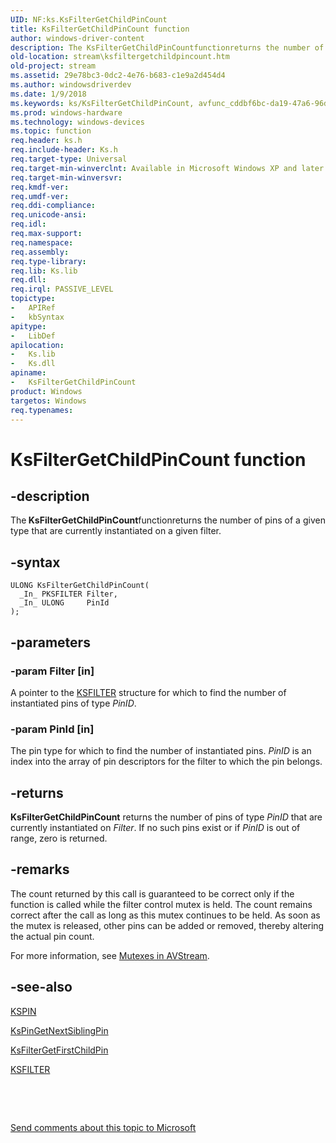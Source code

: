 ```yaml
---
UID: NF:ks.KsFilterGetChildPinCount
title: KsFilterGetChildPinCount function
author: windows-driver-content
description: The KsFilterGetChildPinCountfunctionreturns the number of pins of a given type that are currently instantiated on a given filter.
old-location: stream\ksfiltergetchildpincount.htm
old-project: stream
ms.assetid: 29e78bc3-0dc2-4e76-b683-c1e9a2d454d4
ms.author: windowsdriverdev
ms.date: 1/9/2018
ms.keywords: ks/KsFilterGetChildPinCount, avfunc_cddbf6bc-da19-47a6-96d5-0d4151e70ff8.xml, stream.ksfiltergetchildpincount, KsFilterGetChildPinCount function [Streaming Media Devices], KsFilterGetChildPinCount
ms.prod: windows-hardware
ms.technology: windows-devices
ms.topic: function
req.header: ks.h
req.include-header: Ks.h
req.target-type: Universal
req.target-min-winverclnt: Available in Microsoft Windows XP and later operating systems and DirectX 8.0 and later DirectX versions.
req.target-min-winversvr: 
req.kmdf-ver: 
req.umdf-ver: 
req.ddi-compliance: 
req.unicode-ansi: 
req.idl: 
req.max-support: 
req.namespace: 
req.assembly: 
req.type-library: 
req.lib: Ks.lib
req.dll: 
req.irql: PASSIVE_LEVEL
topictype:
-	APIRef
-	kbSyntax
apitype:
-	LibDef
apilocation:
-	Ks.lib
-	Ks.dll
apiname:
-	KsFilterGetChildPinCount
product: Windows
targetos: Windows
req.typenames: 
---
```


# KsFilterGetChildPinCount function


## -description


The<b> KsFilterGetChildPinCount</b><b></b>function<b></b>returns the number of pins of a given type that are currently instantiated on a given filter.


## -syntax


````
ULONG KsFilterGetChildPinCount(
  _In_ PKSFILTER Filter,
  _In_ ULONG     PinId
);
````


## -parameters




### -param Filter [in]

A pointer to the <a href="..\ks\ns-ks-_ksfilter.md">KSFILTER</a> structure for which to find the number of instantiated pins of type <i>PinID</i>.


### -param PinId [in]

The pin type for which to find the number of instantiated pins. <i>PinID</i> is an index into the array of pin descriptors for the filter to which the pin belongs.


## -returns



<b>KsFilterGetChildPinCount</b> returns the number of pins of type <i>PinID</i> that are currently instantiated on <i>Filter</i>. If no such pins exist or if <i>PinID</i> is out of range, zero is returned.




## -remarks



The count returned by this call is guaranteed to be correct only if the function is called while the filter control mutex is held. The count remains correct after the call as long as this mutex continues to be held. As soon as the mutex is released, other pins can be added or removed, thereby altering the actual pin count.

For more information, see <a href="https://msdn.microsoft.com/011edaaa-7449-41c3-8cfb-0d319901af8b">Mutexes in AVStream</a>.




## -see-also

<a href="..\ks\ns-ks-_kspin.md">KSPIN</a>



<a href="..\ks\nf-ks-kspingetnextsiblingpin.md">KsPinGetNextSiblingPin</a>



<a href="..\ks\nf-ks-ksfiltergetfirstchildpin.md">KsFilterGetFirstChildPin</a>



<a href="..\ks\ns-ks-_ksfilter.md">KSFILTER</a>



 

 

<a href="mailto:wsddocfb@microsoft.com?subject=Documentation%20feedback [stream\stream]:%20KsFilterGetChildPinCount function%20 RELEASE:%20(1/9/2018)&amp;body=%0A%0APRIVACY STATEMENT%0A%0AWe use your feedback to improve the documentation. We don't use your email address for any other purpose, and we'll remove your email address from our system after the issue that you're reporting is fixed. While we're working to fix this issue, we might send you an email message to ask for more info. Later, we might also send you an email message to let you know that we've addressed your feedback.%0A%0AFor more info about Microsoft's privacy policy, see http://privacy.microsoft.com/en-us/default.aspx." title="Send comments about this topic to Microsoft">Send comments about this topic to Microsoft</a>

